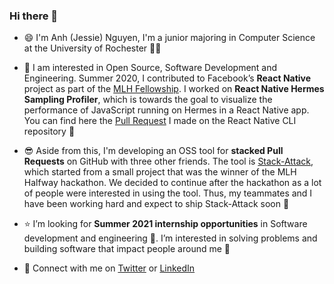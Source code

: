 ### Hi there 👋 

<!--
**jessieAnhNguyen/jessieAnhNguyen** is a ✨ _special_ ✨ repository because its `README.md` (this file) appears on your GitHub profile.

Here are some ideas to get you started:

- 🔭 I’m currently working on ...
- 🌱 I’m currently learning ...
- 👯 I’m looking to collaborate on ...
- 🤔 I’m looking for help with ...
- 💬 Ask me about ...
- 📫 How to reach me: ...
- 😄 Pronouns: ...
- ⚡ Fun fact: ...
-->

- :smile: I'm Anh (Jessie) Nguyen, I'm a junior majoring in Computer Science at the University of Rochester :woman_technologist:

- :star_struck: I am interested in Open Source, Software Development and Engineering. Summer 2020, I contributed to Facebook’s **React Native** project as part of the [MLH Fellowship](https://fellowship.mlh.io/). I worked on **React Native Hermes Sampling Profiler**, which is towards the goal to visualize the performance of JavaScript running on Hermes in a React Native app. You can find here the [Pull Request](https://github.com/react-native-community/cli/pull/1246) I made on the React Native CLI repository :partying_face:

- :sunglasses: Aside from this, I'm developing an OSS tool for **stacked Pull Requests** on GitHub with three other friends. The tool is [Stack-Attack](https://github.com/taneliang/stack-attack), which started from a small project that was the winner of the MLH Halfway hackathon. We decided to continue after the hackathon as a lot of people were interested in using the tool. Thus, my teammates and I have been working hard and expect to ship Stack-Attack soon :rocket:

- :star: I’m looking for **Summer 2021 internship opportunities** in Software development and engineering :raising_hand:. I’m interested in solving problems and building software that impact people around me :raised_hands: 

- :handshake: Connect with me on [Twitter](https://twitter.com/jessie_anh_ng) or [LinkedIn](https://www.linkedin.com/in/jessieanh/)
